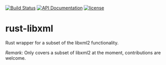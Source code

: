 [![Build Status](https://secure.travis-ci.org/KWARC/rust-libxml.png?branch=master)](http://travis-ci.org/KWARC/rust-libxml) [![API Documentation](https://img.shields.io/badge/docs-API-blue.svg)](http://KWARC.github.io/rust-libxml/libxml/index.html) [![license](http://img.shields.io/badge/license-GPLv2-blue.svg)](https://raw.githubusercontent.com/KWARC/rust-libxml/master/LICENSE)

# rust-libxml
Rust wrapper for a subset of the libxml2 functionality.

*Remark*: Only covers a subset of libxml2 at the moment, contributions are welcome.
